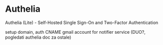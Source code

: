 # Authelia
Authelia (Lite) - Self-Hosted Single Sign-On and Two-Factor Authentication

setup domain, auth CNAME 
gmail account for notifier service (DUO?, pogledati authelia doc za ostale)



